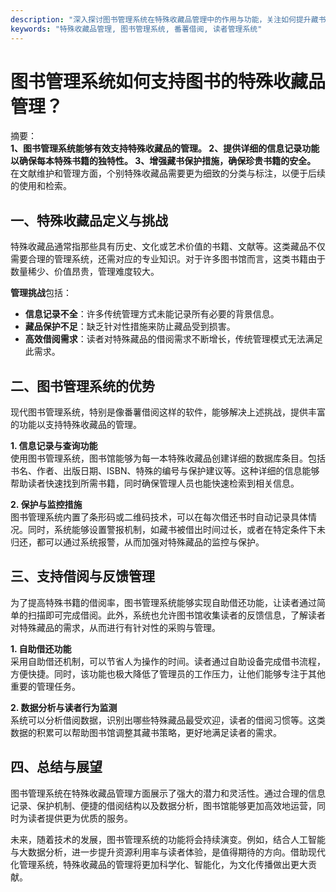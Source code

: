 ```yaml
---
description: "深入探讨图书管理系统在特殊收藏品管理中的作用与功能，关注如何提升藏书的管理效率及用户体验。"
keywords: "特殊收藏品管理, 图书管理系统, 番薯借阅, 读者管理系统"
---
```

# 图书管理系统如何支持图书的特殊收藏品管理？

摘要：  
**1、图书管理系统能够有效支持特殊收藏品的管理。 2、提供详细的信息记录功能以确保每本特殊书籍的独特性。 3、增强藏书保护措施，确保珍贵书籍的安全。** 在文献维护和管理方面，个别特殊收藏品需要更为细致的分类与标注，以便于后续的使用和检索。

## 一、特殊收藏品定义与挑战

特殊收藏品通常指那些具有历史、文化或艺术价值的书籍、文献等。这类藏品不仅需要合理的管理系统，还需对应的专业知识。对于许多图书馆而言，这类书籍由于数量稀少、价值昂贵，管理难度较大。

**管理挑战**包括：
- **信息记录不全**：许多传统管理方式未能记录所有必要的背景信息。
- **藏品保护不足**：缺乏针对性措施来防止藏品受到损害。
- **高效借阅需求**：读者对特殊藏品的借阅需求不断增长，传统管理模式无法满足此需求。

## 二、图书管理系统的优势

现代图书管理系统，特别是像番薯借阅这样的软件，能够解决上述挑战，提供丰富的功能以支持特殊收藏品的管理。

**1. 信息记录与查询功能**  
使用图书管理系统，图书馆能够为每一本特殊收藏品创建详细的数据库条目。包括书名、作者、出版日期、ISBN、特殊的编号与保护建议等。这种详细的信息能够帮助读者快速找到所需书籍，同时确保管理人员也能快速检索到相关信息。

**2. 保护与监控措施**  
图书管理系统内置了条形码或二维码技术，可以在每次借还书时自动记录具体情况。同时，系统能够设置警报机制，如藏书被借出时间过长，或者在特定条件下未归还，都可以通过系统报警，从而加强对特殊藏品的监控与保护。

## 三、支持借阅与反馈管理

为了提高特殊书籍的借阅率，图书管理系统能够实现自助借还功能，让读者通过简单的扫描即可完成借阅。此外，系统也允许图书馆收集读者的反馈信息，了解读者对特殊藏品的需求，从而进行有针对性的采购与管理。

**1. 自助借还功能**  
采用自助借还机制，可以节省人为操作的时间。读者通过自助设备完成借书流程，方便快捷。同时，该功能也极大降低了管理员的工作压力，让他们能够专注于其他重要的管理任务。

**2. 数据分析与读者行为监测**  
系统可以分析借阅数据，识别出哪些特殊藏品最受欢迎，读者的借阅习惯等。这类数据的积累可以帮助图书馆调整其藏书策略，更好地满足读者的需求。

## 四、总结与展望

图书管理系统在特殊收藏品管理方面展示了强大的潜力和灵活性。通过合理的信息记录、保护机制、便捷的借阅结构以及数据分析，图书馆能够更加高效地运营，同时为读者提供更为优质的服务。

未来，随着技术的发展，图书管理系统的功能将会持续演变。例如，结合人工智能与大数据分析，进一步提升资源利用率与读者体验，是值得期待的方向。借助现代化管理系统，特殊收藏品的管理将更加科学化、智能化，为文化传播做出更大贡献。
